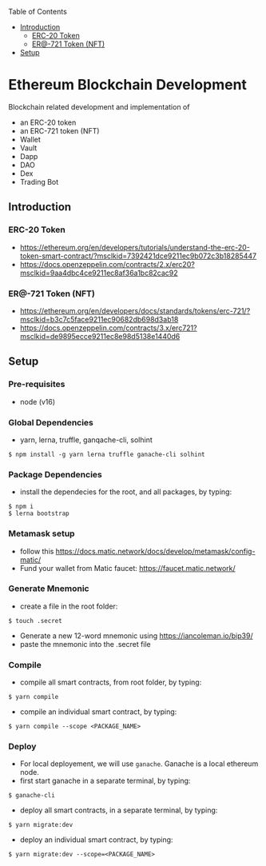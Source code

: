 <!-- vscode-markdown-toc -->
Table of Contents
* [Introduction](#Introduction)
	* [ERC-20 Token](#ERC-20Token)
	* [ER@-721 Token (NFT)](#ER-721TokenNFT)
* [Setup](#Setup)

<!-- vscode-markdown-toc-config
	numbering=false
	autoSave=true
	/vscode-markdown-toc-config -->
<!-- /vscode-markdown-toc -->

# Ethereum Blockchain Development
Blockchain related development and implementation of
- an ERC-20 token
- an ERC-721 token (NFT)
- Wallet
- Vault
- Dapp
- DAO
- Dex
- Trading Bot

## <a name='Introduction'></a>Introduction
### <a name='ERC-20Token'></a>ERC-20 Token
- https://ethereum.org/en/developers/tutorials/understand-the-erc-20-token-smart-contract/?msclkid=7392421dce9211ec9b072c3b18285447
- https://docs.openzeppelin.com/contracts/2.x/erc20?msclkid=9aa4dbc4ce9211ec8af36a1bc82cac92

### <a name='ER-721TokenNFT'></a>ER@-721 Token (NFT)
- https://ethereum.org/en/developers/docs/standards/tokens/erc-721/?msclkid=b3c7c5face9211ec90682db698d3ab18
- https://docs.openzeppelin.com/contracts/3.x/erc721?msclkid=de9895ecce9211ec8e98d5138e1440d6


## <a name='Setup'></a>Setup
### Pre-requisites 
- node (v16)
  
### Global Dependencies
- yarn, lerna, truffle, ganqache-cli, solhint
```
$ npm install -g yarn lerna truffle ganache-cli solhint
```

### Package Dependencies
- install the dependecies for the root, and all packages, by typing:
```
$ npm i
$ lerna bootstrap
```


### Metamask setup
- follow this https://docs.matic.network/docs/develop/metamask/config-matic/
- Fund your wallet from Matic faucet: https://faucet.matic.network/


### Generate Mnemonic
- create a file in the root folder:
```
$ touch .secret
```
- Generate a new 12-word mnemonic using https://iancoleman.io/bip39/
- paste the mnemonic into the .secret file


### Compile
- compile all smart contracts, from root folder, by typing:
```
$ yarn compile
```

- compile an individual smart contract, by typing:
```
$ yarn compile --scope <PACKAGE_NAME>
```


### Deploy
- For local deployement, we will use `ganache`. Ganache is a local ethereum node. 
- first start ganache in a separate terminal, by typing:
```
$ ganache-cli
```

- deploy all smart contracts, in a separate terminal, by typing:
```
$ yarn migrate:dev
```

- deploy an individual smart contract, by typing:
```
$ yarn migrate:dev --scope=<PACKAGE_NAME>
```